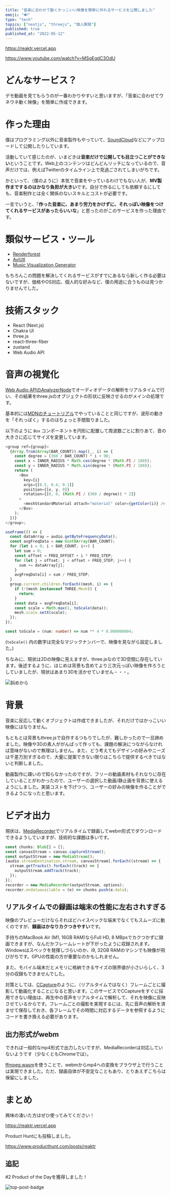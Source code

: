 ```yaml
---
title: "音楽に合わせて動くかっこいい映像を簡単に作れるサービスを公開しました"
emoji: "️🔊️"
type: "tech"
topics: ["nextjs", "threejs", "個人開発"]
published: true
published_at: "2022-05-12"
---
```


https://reaktr.vercel.app

https://www.youtube.com/watch?v=MSgEgdC3OdU

# どんなサービス？

デモ動画を見てもらうのが一番わかりやすいと思いますが、「音楽に合わせてウネウネ動く映像」を簡単に作成できます。

# 作った理由

僕はプログラミング以外に音楽製作もやっていて、[SoundCloud](https://soundcloud.com/matsura_yuma)などにアップロードして公開したりしています。

活動していて感じたのが、いまどきは**音楽だけで公開しても目立つことができない**ということです。Web上のコンテンツはどんどんリッチになっているので、音声だけでは、例えばTwitterのタイムライン上で見過ごされてしまいがちです。

かといって、（僕のように）本気で音楽をやっているわけでもない人が、**MV製作までするのはかなり負担が大きい**です。自分で作るにしても依頼するにしても、音楽制作とは全く関係のないスキルとコストが必要です。

一言でいうと、「**作った音楽に、あまり労力をかけずに、それっぽい映像をつけてくれるサービスがあったらいいな**」と思ったのがこのサービスを作った理由です。

# 類似サービス・ツール

- [Renderforest](https://www.renderforest.com/template/sensitive-beats-music-visualizer)
- [AviUtl](https://aviutl.info/onnseihakei/)
- [Music Visualization Generator](https://aidn.jp/mvg/)

もちろんこの問題を解決してくれるサービスがすでにあるなら新しく作る必要はないですが、価格やOS対応、個人的な好みなど、僕の用途に合うものは見つかりませんでした。

# 技術スタック

- React (Next.js)
- Chakra UI
- three.js
- react-three-fiber
- zustand
- Web Audio API

# 音声の視覚化

[Web Audio APIのAnalyzerNode](https://developer.mozilla.org/ja/docs/Web/API/AnalyserNode)でオーディオデータの解析をリアルタイムで行い、その結果をthree.jsのオブジェクトの形状に反映させるのがメインの処理です。

基本的には[MDNのチュートリアル](https://developer.mozilla.org/ja/docs/Web/API/Web_Audio_API/Visualizations_with_Web_Audio_API)でやっていることと同じですが、波形の動きを「それっぽく」するのはちょっと手間取りました。

以下のように `Box` コンポーネントを円形に配置して周波数ごとに割りあて、音の大きさに応じてサイズを変更しています。

```typescript
<group ref={group}>
  {Array.from(Array(BAR_COUNT)).map((_, i) => {
    const degree = (360 / BAR_COUNT) * i + 90;
    const x = INNER_RADIUS * Math.cos(degree * (Math.PI / 180));
    const y = INNER_RADIUS * Math.sin(degree * (Math.PI / 180));
    return (
      <Box
        key={i}
        args={[0.5, 0.4, 0.1]}
        position={[x, y, 0]}
        rotation={[0, 0, (Math.PI / (360 / degree)) * 2]}
      >
        <meshStandardMaterial attach="material" color={getColor(i)} />
      </Box>
    );
  })}
</group>;
```

```typescript
useFrame(() => {
  const dataArray = audio.getByteFrequencyData();
  const avgFreqData = new Uint8Array(BAR_COUNT);
  for (let i = 0; i < BAR_COUNT; i++) {
    let sum = 0;
    const offset = FREQ_OFFSET + i * FREQ_STEP;
    for (let j = offset; j < offset + FREQ_STEP; j++) {
      sum += dataArray[j];
    }
    avgFreqData[i] = sum / FREQ_STEP;
  }
  group.current.children.forEach((mesh, i) => {
    if (!(mesh instanceof THREE.Mesh)) {
      return;
    }
    const data = avgFreqData[i];
    const scale = Math.max(1, toScale(data));
    mesh.scale.setX(scale);
  });
});

const toScale = (num: number) => num ** 4 * 0.000000004;
```

(`toScale()` 内の数字は完全なマジックナンバーで、映像を見ながら設定しました。)

ちなみに、現状は2Dの映像に見えますが、three.jsなので3D空間に存在しています。後述するように、はじめは背景も含めてより三次元っぽい映像を作ろうとしていましたが、現状はあまり3Dを活かせていません・・・。

![斜めから](https://storage.googleapis.com/zenn-user-upload/3d2514ec3c37-20220205.png)

# 背景

音楽に反応して動くオブジェクトは作成できましたが、それだけではかっこいい映像にはなりません。

もともとは背景もthree.jsで自作するつもりでしたが、難しかったので一旦諦めました。映像や3Dの素人ががんばって作っても、課題の解決につながらなければ意味がないので無理はしません。また、どう考えてもデザインの好みやニーズは千差万別すぎるので、大量に提案できない限りはこちらで提供するべきではないと判断しました。

動画製作に疎いので知らなかったのですが、フリーの動画素材もそれなりに存在していることがわかったので、ユーザーの選択した動画/静止画を背景に使えるようにしました。実装コストを下げつつ、ユーザーの好みの映像を作ることができるようになったと思います。

# ビデオ出力

現状は、[MediaRecorder](https://developer.mozilla.org/ja/docs/Web/API/MediaStream_Recording_API)でリアルタイムで録画してwebm形式でダウンロードできるようしていますが、技術的な課題は多いです。

```typescript
const chunks: Blob[] = [];
const canvasStream = canvas.captureStream();
const outputStream = new MediaStream();
[audio.streamDestination.stream, canvasStream].forEach((stream) => {
  stream.getTracks().forEach((track) => {
    outputStream.addTrack(track);
  });
});
recorder = new MediaRecorder(outputStream, options);
recorder.ondataavailable = (e) => chunks.push(e.data);
```

## リアルタイムでの録画は端末の性能に左右されすぎる

映像のプレビューだけならそれほどハイスペックな端末でなくてもスムーズに動くのですが、**録画はかなりカクつきやすい**です。

手持ちのMacBook Air (M1, 16GB RAM)ならFull HD, 8 MBpsでカクつかずに録画できますが、なんだかフレームレートが下がったように収録されます。Windowsはスペックを発揮しづらいのか、i9, 32GB RAMのマシンでも映像が飛びがちです。GPUの性能の方が重要なのかもしれません。

また、モバイル端末だとメモリに格納できるサイズの限界値が小さいらしく、3分の収録もできませんでした。

対策としては、[CCapture](https://github.com/spite/ccapture.js)のように、（リアルタイムではなく）フレームごとに撮影して動画化することになると思います。このサービスでCCaptureをすぐに採用できない理由は、再生中の音声をリアルタイムで解析して、それを映像に反映させているからです。フレームごとの撮影を実現するには、先に音声の解析を済ませて保存しておき、各フレームでその時間に対応するデータを参照するようにコードを書き換える必要があります。

## 出力形式がwebm

できれば一般的なmp4形式で出力したいですが、MediaRecorderは対応していないようです（少なくともChromeでは）。

[ffmpeg.wasm](https://github.com/ffmpegwasm/ffmpeg.wasm)を使うことで、webmからmp4への変換をブラウザ上で行うことは実現できました。ただ、録画自体が不安定なこともあり、とりあえずこちらは保留にしました。

# まとめ

興味の湧いた方はぜひ使ってみてください！

https://reaktr.vercel.app

Product Huntにも投稿しました。

https://www.producthunt.com/posts/reaktr

## 追記

#2 Product of the Dayを獲得しました！

![top-post-badge](https://api.producthunt.com/widgets/embed-image/v1/top-post-badge.png?post_id=330406&theme=light&period=daily)
